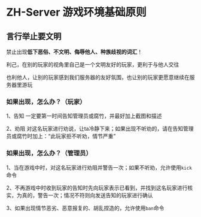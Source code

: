 # ZH-Server 游戏环境基础原则

## 言行举止要文明

禁止出现**低下恶俗、不文明、侮辱他人、种族歧视的词汇**！

利己，在别的玩家的视角里自己是一个文明友好的玩家，更利于与他人交往

也利他人，让别的玩家感到我们服务器的友好氛围，也让别的玩家更愿意继续在服务器里游玩

### 如果出现，怎么办？（玩家）

1、告知  一定要第一时间告知管理员或腐竹，并最好加上截图和描述

2、劝阻  对这名玩家进行劝说，让ta冷静下来；如果出现不听劝的，请在告知管理员或腐竹时加上：“此玩家拒不听劝，情节严重”

### 如果出现，怎么办？（管理员）

1、当在游戏中时，对这名玩家进行劝阻并警告一次；如果不听劝，允许使用`kick`命令

2、不再游戏中时收到玩家的告知时先向玩家表示已看到，并找到这名玩家进行核实，为真的，警告一次；情况不符则向发送告知的玩家进行确认

3、如果出现情节恶劣、恶意报复的、胡乱捏造的，允许使用`ban`命令
